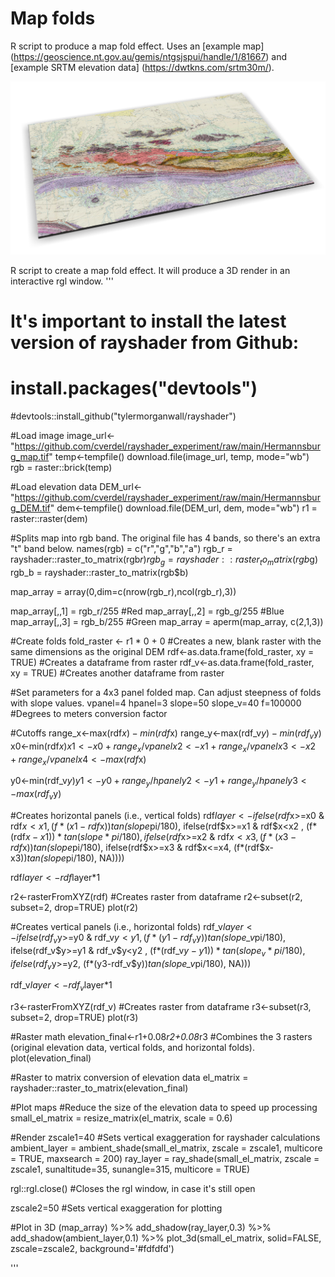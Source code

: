 # Map folds
R script to produce a map fold effect. Uses an [example map] (https://geoscience.nt.gov.au/gemis/ntgsjspui/handle/1/81667) and [example SRTM elevation data] (https://dwtkns.com/srtm30m/).

![alt text][hermannsburg_plot]

[hermannsburg_plot]: https://github.com/cverdel/rayshader_experiment/blob/main/image3.png?raw=true

R script to create a map fold effect. It will produce a 3D render in an interactive rgl window.
'''
# It's important to install the latest version of rayshader from Github:
# install.packages("devtools")
#devtools::install_github("tylermorganwall/rayshader")


#Load image
image_url<-"https://github.com/cverdel/rayshader_experiment/raw/main/Hermannsburg_map.tif"
temp<-tempfile()
download.file(image_url, temp, mode="wb")
rgb = raster::brick(temp)

#Load elevation data
DEM_url<-"https://github.com/cverdel/rayshader_experiment/raw/main/Hermannsburg_DEM.tif"
dem<-tempfile()
download.file(DEM_url, dem, mode="wb")
r1 = raster::raster(dem)

#Splits map into rgb band. The original file has 4 bands, so there's an extra "t" band below.
names(rgb) = c("r","g","b","a")
rgb_r = rayshader::raster_to_matrix(rgb$r)
rgb_g = rayshader::raster_to_matrix(rgb$g)
rgb_b = rayshader::raster_to_matrix(rgb$b)


map_array = array(0,dim=c(nrow(rgb_r),ncol(rgb_r),3))

map_array[,,1] = rgb_r/255 #Red 
map_array[,,2] = rgb_g/255 #Blue 
map_array[,,3] = rgb_b/255 #Green 
map_array = aperm(map_array, c(2,1,3))

#Create folds
fold_raster <- r1 * 0 + 0 #Creates a new, blank raster with the same dimensions as the original DEM
rdf<-as.data.frame(fold_raster, xy = TRUE) #Creates a dataframe from raster
rdf_v<-as.data.frame(fold_raster, xy = TRUE) #Creates another dataframe from raster

#Set parameters for a 4x3 panel folded map. Can adjust steepness of folds with slope values.
vpanel=4
hpanel=3
slope=50
slope_v=40
f=100000 #Degrees to meters conversion factor

#Cutoffs
range_x<-max(rdf$x)-min(rdf$x)
range_y<-max(rdf_v$y)-min(rdf_v$y)
x0<-min(rdf$x)
x1<-x0+range_x/vpanel
x2<-x1+range_x/vpanel
x3<-x2+range_x/vpanel
x4<-max(rdf$x)

y0<-min(rdf_v$y)
y1<-y0+range_y/hpanel
y2<-y1+range_y/hpanel
y3<-max(rdf_v$y)

#Creates horizontal panels (i.e., vertical folds)
rdf$layer<-ifelse(rdf$x>=x0 & rdf$x<x1 , (f*(x1-rdf$x))*tan(slope*pi/180), 
                  ifelse(rdf$x>=x1 & rdf$x<x2 , (f*(rdf$x-x1))*tan(slope*pi/180),
                         ifelse(rdf$x>=x2 & rdf$x<x3 , (f*(x3-rdf$x))*tan(slope*pi/180), 
                                ifelse(rdf$x>=x3 & rdf$x<=x4, (f*(rdf$x-x3))*tan(slope*pi/180), NA))))

rdf$layer<-rdf$layer*1

r2<-rasterFromXYZ(rdf) #Creates raster from dataframe
r2<-subset(r2, subset=2, drop=TRUE)
plot(r2)

#Creates vertical panels (i.e., horizontal folds)
rdf_v$layer<-ifelse(rdf_v$y>=y0 & rdf_v$y<y1 , (f*(y1-rdf_v$y))*tan(slope_v*pi/180), 
                    ifelse(rdf_v$y>=y1 & rdf_v$y<y2 , (f*(rdf_v$y-y1))*tan(slope_v*pi/180),
                           ifelse(rdf_v$y>=y2, (f*(y3-rdf_v$y))*tan(slope_v*pi/180), NA)))

rdf_v$layer<-rdf_v$layer*1

r3<-rasterFromXYZ(rdf_v) #Creates raster from dataframe
r3<-subset(r3, subset=2, drop=TRUE)
plot(r3)

#Raster math
elevation_final<-r1+0.08*r2+0.08*r3 #Combines the 3 rasters (original elevation data, vertical folds, and horizontal folds).
plot(elevation_final)

#Raster to matrix conversion of elevation data
el_matrix = rayshader::raster_to_matrix(elevation_final)

#Plot maps
#Reduce the size of the elevation data to speed up processing
small_el_matrix = resize_matrix(el_matrix, scale = 0.6)

#Render
zscale1=40 #Sets vertical exaggeration for rayshader calculations
ambient_layer = ambient_shade(small_el_matrix, zscale = zscale1, multicore = TRUE, maxsearch = 200)
ray_layer = ray_shade(small_el_matrix, zscale = zscale1, sunaltitude=35, sunangle=315, multicore = TRUE)

rgl::rgl.close() #Closes the rgl window, in case it's still open

zscale2=50 #Sets vertical exaggeration for plotting

#Plot in 3D
 (map_array) %>%
  add_shadow(ray_layer,0.3) %>%
  add_shadow(ambient_layer,0.1) %>%
  plot_3d(small_el_matrix, solid=FALSE, zscale=zscale2, background='#fdfdfd')
  
  '''
